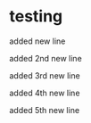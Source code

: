 # testing

added new line

added 2nd new line

added 3rd new line

added 4th new line

added 5th new line